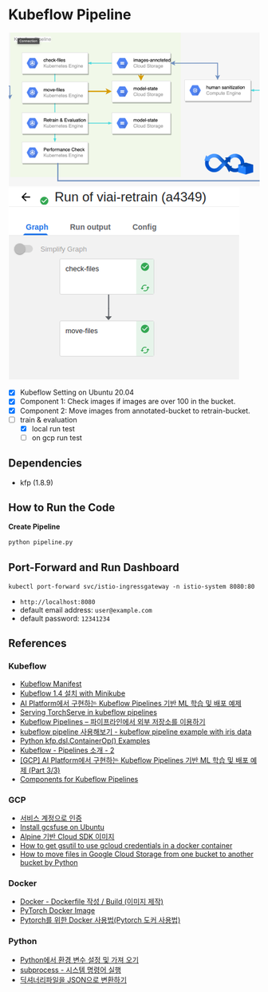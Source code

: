 # Kubeflow Pipeline

![](./_asset/pipeline.png)
![](./_asset/run_kf.png)

- [x] Kubeflow Setting on Ubuntu 20.04
- [x] Component 1: Check images if images are over 100 in the bucket.
- [x] Component 2: Move images from annotated-bucket to retrain-bucket.
- [ ] train & evaluation
    - [x] local run test
    - [ ] on gcp run test

## Dependencies
- kfp (1.8.9)

## How to Run the Code
**Create Pipeline**
```bash
python pipeline.py
```

## Port-Forward and Run Dashboard

```
kubectl port-forward svc/istio-ingressgateway -n istio-system 8080:80
```

- `http://localhost:8080`
- default email address: `user@example.com`
- default password: `12341234`

## References

### Kubeflow

- [Kubeflow Manifest](https://github.com/kubeflow/manifests/tree/v1.4.0)
- [Kubeflow 1.4 설치 with Minikube](https://suwani.tistory.com/18)
- [AI Platform에서 구현하는 Kubeflow Pipelines 기반 ML 학습 및 배포 예제](https://medium.com/google-cloud-apac/gcp-ai-platform-%EC%97%90%EC%84%9C-%EA%B5%AC%ED%98%84%ED%95%98%EB%8A%94-kubeflow-pipelines-%EA%B8%B0%EB%B0%98-ml-%ED%95%99%EC%8A%B5-%EB%B0%8F-%EB%B0%B0%ED%8F%AC-%EC%98%88%EC%A0%9C-part-2-3-22b597f8d127)
- [Serving TorchServe in kubeflow pipelines](https://byeongjokim.github.io/posts/MLOps-Toy-Project-5/)
- [Kubeflow Pipelines – 파이프라인에서 외부 저장소를 이용하기](https://kangwoo.kr/2020/04/04/kubeflow-pipelines-%ED%8C%8C%EC%9D%B4%ED%94%84%EB%9D%BC%EC%9D%B8%EC%97%90%EC%84%9C-%EC%99%B8%EB%B6%80-%EC%A0%80%EC%9E%A5%EC%86%8C%EB%A5%BC-%EC%9D%B4%EC%9A%A9%ED%95%98%EA%B8%B0/)
- [kubeflow pipeline 사용해보기 - kubeflow pipeline example with iris data](https://lsjsj92.tistory.com/581)
- [Python kfp.dsl.ContainerOp() Examples](https://www.programcreek.com/python/example/117617/kfp.dsl.ContainerOp)
- [Kubeflow - Pipelines 소개 - 2](https://byeongjo-kim.tistory.com/28)
- [[GCP] AI Platform에서 구현하는 Kubeflow Pipelines 기반 ML 학습 및 배포 예제 (Part 3/3)](https://medium.com/@whjang?p=87ff52f8507a)
- [Components for Kubeflow Pipelines](https://github.com/kubeflow/pipelines/tree/master/components)

### GCP

- [서비스 계정으로 인증](https://cloud.google.com/docs/authentication/production)
- [Install gcsfuse on Ubuntu](https://github.com/GoogleCloudPlatform/gcsfuse/blob/master/docs/installing.md)
- [Alpine 기반 Cloud SDK 이미지](https://cloud.google.com/sdk/docs/downloads-docker)
- [How to get gsutil to use gcloud credentials in a docker container](https://stackoverflow.com/questions/50819816/how-to-get-gsutil-to-use-gcloud-credentials-in-a-docker-container)
- [How to move files in Google Cloud Storage from one bucket to another bucket by Python](https://stackoverflow.com/questions/25972482/how-to-move-files-in-google-cloud-storage-from-one-bucket-to-another-bucket-by-p)

### Docker

- [Docker - Dockerfile 작성 / Build (이미지 제작)](https://blog.d0ngd0nge.xyz/docker-dockerfile-write/)
- [PyTorch Docker Image](https://hub.docker.com/r/pytorch/pytorch/tags)
- [Pytorch를 위한 Docker 사용법(Pytorch 도커 사용법)](https://greeksharifa.github.io/references/2021/06/21/Docker/)

### Python

- [Python에서 환경 변수 설정 및 가져 오기](https://www.delftstack.com/ko/howto/python/set-and-get-environment-variables-in-python/)
- [subprocess - 시스템 명령어 실행](https://wikidocs.net/124373)
- [딕셔너리파일을 JSON으로 변환하기](https://hhhh88.tistory.com/36)
